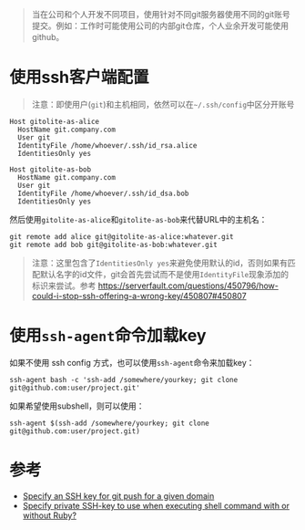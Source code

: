 > 当在公司和个人开发不同项目，使用针对不同git服务器使用不同的git账号提交。例如：工作时可能使用公司的内部git仓库，个人业余开发可能使用github。

# 使用ssh客户端配置

> 注意：即使用户(`git`)和主机相同，依然可以在`~/.ssh/config`中区分开账号

```
Host gitolite-as-alice
  HostName git.company.com
  User git
  IdentityFile /home/whoever/.ssh/id_rsa.alice
  IdentitiesOnly yes

Host gitolite-as-bob
  HostName git.company.com
  User git
  IdentityFile /home/whoever/.ssh/id_dsa.bob
  IdentitiesOnly yes
```

然后使用`gitolite-as-alice`和`gitolite-as-bob`来代替URL中的主机名：

```
git remote add alice git@gitolite-as-alice:whatever.git
git remote add bob git@gitolite-as-bob:whatever.git
```

> 注意：这里包含了`IdentitiesOnly yes`来避免使用默认的id，否则如果有匹配默认名字的id文件，git会首先尝试而不是使用`IdentityFile`现象添加的标识来尝试。参考 https://serverfault.com/questions/450796/how-could-i-stop-ssh-offering-a-wrong-key/450807#450807

# 使用`ssh-agent`命令加载key

如果不使用 ssh config 方式，也可以使用`ssh-agent`命令来加载key：

```
ssh-agent bash -c 'ssh-add /somewhere/yourkey; git clone git@github.com:user/project.git'
```

如果希望使用subshell，则可以使用：

```
ssh-agent $(ssh-add /somewhere/yourkey; git clone git@github.com:user/project.git)
```

# 参考

* [Specify an SSH key for git push for a given domain](https://stackoverflow.com/questions/7927750/specify-an-ssh-key-for-git-push-for-a-given-domain)
* [Specify private SSH-key to use when executing shell command with or without Ruby?](https://stackoverflow.com/questions/4565700/specify-private-ssh-key-to-use-when-executing-shell-command-with-or-without-ruby)